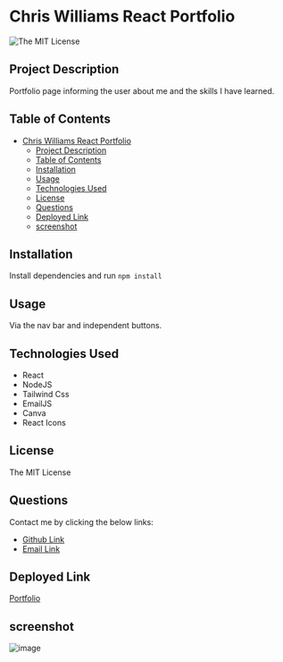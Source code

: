 # Chris Williams React Portfolio
![The MIT License](https://img.shields.io/badge/license-MIT-green)

## Project Description
Portfolio page informing the user about me and the skills I have learned.
## Table of Contents
- [Chris Williams React Portfolio](#chris-williams-react-portfolio)
  - [Project Description](#project-description)
  - [Table of Contents](#table-of-contents)
  - [Installation](#installation)
  - [Usage](#usage)
  - [Technologies Used](#technologies-used)
  - [License](#license)
  - [Questions](#questions)
  - [Deployed Link](#deployed-link)
  - [screenshot](#screenshot)
 
## Installation
Install dependencies and run `npm install`
## Usage
Via the nav bar and independent buttons.
## Technologies Used
* React
* NodeJS
* Tailwind Css
* EmailJS
* Canva
* React Icons
## License
The MIT License
## Questions
Contact me by clicking the below links:
* [Github Link](https://github.com/deftonechris)
* [Email Link](mailto:chris.t.williams417@gmail.com)
## Deployed Link
[Portfolio](http://www.chriswillthedev.com/)
## screenshot
![image](https://user-images.githubusercontent.com/103149149/193199338-3e74c0ca-c87b-43b6-94ce-59c977c97a2a.png)
